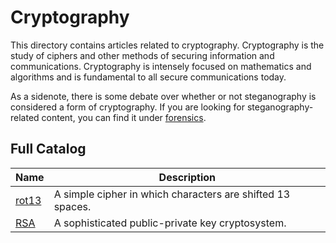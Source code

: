 # Cryptography

This directory contains articles related to cryptography. Cryptography is the study of ciphers and other methods of securing information and communications. Cryptography is intensely focused on mathematics and algorithms and is fundamental to all secure communications today.

As a sidenote, there is some debate over whether or not steganography is considered a form of cryptography. If you are looking for steganography-related content, you can find it under [forensics](../forensics/).

## Full Catalog

| Name                                         | Description                                                      |
| -------------------------------------------- | ---------------------------------------------------------------- |
| [rot13](./rot13.md)                          | A simple cipher in which characters are shifted 13 spaces.       |
| [RSA](./rsa.md)                              | A sophisticated public-private key cryptosystem.                 |
